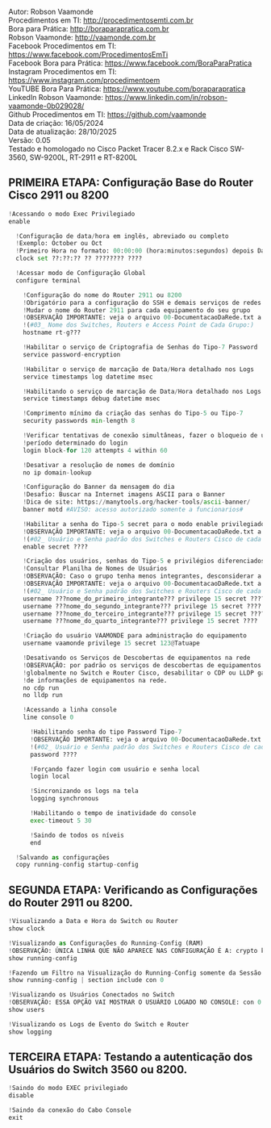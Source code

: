 Autor: Robson Vaamonde<br>
Procedimentos em TI: http://procedimentosemti.com.br<br>
Bora para Prática: http://boraparapratica.com.br<br>
Robson Vaamonde: http://vaamonde.com.br<br>
Facebook Procedimentos em TI: https://www.facebook.com/ProcedimentosEmTi<br>
Facebook Bora para Prática: https://www.facebook.com/BoraParaPratica<br>
Instagram Procedimentos em TI: https://www.instagram.com/procedimentoem<br>
YouTUBE Bora Para Prática: https://www.youtube.com/boraparapratica<br>
LinkedIn Robson Vaamonde: https://www.linkedin.com/in/robson-vaamonde-0b029028/<br>
Github Procedimentos em TI: https://github.com/vaamonde<br>
Data de criação: 16/05/2024<br>
Data de atualização: 28/10/2025<br>
Versão: 0.05<br>
Testado e homologado no Cisco Packet Tracer 8.2.x e Rack Cisco SW-3560, SW-9200L, RT-2911 e RT-8200L

## PRIMEIRA ETAPA: Configuração Base do Router Cisco 2911 ou 8200

```python
!Acessando o modo Exec Privilegiado
enable

  !Configuração de data/hora em inglês, abreviado ou completo
  !Exemplo: October ou Oct
  !Primeiro Hora no formato: 00:00:00 (hora:minutos:segundos) depois Data no formato: Dia Mês (Completo ou Abreviado) Ano Completo
  clock set ??:??:?? ?? ???????? ????

  !Acessar modo de Configuração Global
  configure terminal

    !Configuração do nome do Router 2911 ou 8200
    !Obrigatório para a configuração do SSH e demais serviços de redes
    !Mudar o nome do Router 2911 para cada equipamento do seu grupo
    !OBSERVAÇÃO IMPORTANTE: veja o arquivo 00-DocumentacaoDaRede.txt a partir da linha: 68 
    !(#03_ Nome dos Switches, Routers e Access Point de Cada Grupo:)
    hostname rt-g???

    !Habilitar o serviço de Criptografia de Senhas do Tipo-7 Password 
    service password-encryption

    !Habilitar o serviço de marcação de Data/Hora detalhado nos Logs
    service timestamps log datetime msec

    !Habilitando o serviço de marcação de Data/Hora detalhado nos Logs do Debug
    service timestamps debug datetime msec

    !Comprimento mínimo da criação das senhas do Tipo-5 ou Tipo-7
    security passwords min-length 8

    !Verificar tentativas de conexão simultâneas, fazer o bloqueio de um
    !período determinado do login
    login block-for 120 attempts 4 within 60

    !Desativar a resolução de nomes de domínio
    no ip domain-lookup

    !Configuração do Banner da mensagem do dia
    !Desafio: Buscar na Internet imagens ASCII para o Banner
    !Dica de site: https://manytools.org/hacker-tools/ascii-banner/
    banner motd #AVISO: acesso autorizado somente a funcionarios#

    !Habilitar a senha do Tipo-5 secret para o modo enable privilegiado
    !OBSERVAÇÃO IMPORTANTE: veja o arquivo 00-DocumentacaoDaRede.txt a partir da linha: 90 
    !(#02_ Usuário e Senha padrão dos Switches e Routers Cisco de cada Grupo:)
    enable secret ????

    !Criação dos usuários, senhas do Tipo-5 e privilégios diferenciados
    !Consultar Planilha de Nomes de Usuários
    !OBSERVAÇÃO: Caso o grupo tenha menos integrantes, desconsiderar a criação de 04 (quatro) usuários
    !OBSERVAÇÃO IMPORTANTE: veja o arquivo 00-DocumentacaoDaRede.txt a partir da linha: 90 
    !(#02_ Usuário e Senha padrão dos Switches e Routers Cisco de cada Grupo:)
    username ???nome_do_primeiro_integrante??? privilege 15 secret ????
    username ???nome_do_segundo_integrante??? privilege 15 secret ????
    username ???nome_do_terceiro_integrante??? privilege 15 secret ????
    username ???nome_do_quarto_integrante??? privilege 15 secret ????

    !Criação do usuário VAAMONDE para administração do equipamento
    username vaamonde privilege 15 secret 123@Tatuape

    !Desativando os Serviços de Descobertas de equipamentos na rede
    !OBSERVAÇÃO: por padrão os serviços de descobertas de equipamentos estão habilitados
    !globalmente no Switch e Router Cisco, desabilitar o CDP ou LLDP garante a segurança
    !de informações de equipamentos na rede.
    no cdp run
    no lldp run

    !Acessando a linha console
    line console 0

      !Habilitando senha do tipo Password Tipo-7
      !OBSERVAÇÃO IMPORTANTE: veja o arquivo 00-DocumentacaoDaRede.txt a partir da linha: 90 
      !(#02_ Usuário e Senha padrão dos Switches e Routers Cisco de cada Grupo:)
      password ????

      !Forçando fazer login com usuário e senha local
      login local

      !Sincronizando os logs na tela
      logging synchronous

      !Habilitando o tempo de inatividade do console
      exec-timeout 5 30

      !Saindo de todos os níveis
      end

  !Salvando as configurações
  copy running-config startup-config
```

## SEGUNDA ETAPA: Verificando as Configurações do Router 2911 ou 8200.

```python
!Visualizando a Data e Hora do Switch ou Router
show clock

!Visualizando as Configurações do Running-Config (RAM)
!OBSERVAÇÃO: ÚNICA LINHA QUE NÃO APARECE NAS CONFIGURAÇÃO É A: crypto key generate rsa
show running-config

!Fazendo um Filtro na Visualização do Running-Config somente da Sessão Line Console 0
show running-config | section include con 0

!Visualizando os Usuários Conectados no Switch
!OBSERVAÇÃO: ESSA OPÇÃO VAI MOSTRAR O USUÁRIO LOGADO NO CONSOLE: con 0 OU NO VTY: vty 0
show users

!Visualizando os Logs de Evento do Switch e Router
show logging
```

## TERCEIRA ETAPA: Testando a autenticação dos Usuários do Switch 3560 ou 8200.

```python
!Saindo do modo EXEC privilegiado
disable

!Saindo da conexão do Cabo Console
exit
```